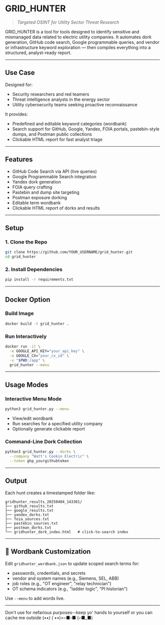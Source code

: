 # GRID_HUNTER

> *Targeted OSINT for Utility Sector Threat Research*

GRID_HUNTER is a tool for tools designed to identify sensitive and mismanaged data related to electric utility companies. It automates dork generation, GitHub code search, Google programmable queries, and vendor or infrastructure keyword exploration — then compiles everything into a structured, analyst-ready report.

---

## Use Case

Designed for:
- Security researchers and red teamers
- Threat intelligence analysts in the energy sector
- Utility cybersecurity teams seeking proactive reconnaissance

It provides:
- Predefined and editable keyword categories (wordbank)
- Search support for GitHub, Google, Yandex, FOIA portals, pastebin-style dumps, and Postman public collections
- Clickable HTML report for fast analyst triage

---

## Features

- GitHub Code Search via API (live queries)
- Google Programmable Search integration
- Yandex dork generation
- FOIA query crafting
- Pastebin and dump site targeting
- Postman exposure dorking
- Editable term wordbank
- Clickable HTML report of dorks and results

---

## Setup

### 1. Clone the Repo
```bash
git clone https://github.com/YOUR_USERNAME/grid_hunter.git
cd grid_hunter
```

### 2. Install Dependencies
```bash
pip install -r requirements.txt
```

---

## Docker Option

### Build Image
```bash
docker build -t grid_hunter .
```

### Run Interactively
```bash
docker run -it \
  -e GOOGLE_API_KEY="your_api_key" \
  -e GOOGLE_CX="your_cx_id" \
  -v "$PWD:/app" \
  grid_hunter --menu
```

---

## Usage Modes

### Interactive Menu Mode
```bash
python3 grid_hunter.py --menu
```
- View/edit wordbank
- Run searches for a specified utility company
- Optionally generate clickable report

### Command-Line Dork Collection
```bash
python3 grid_hunter.py --dorks \
  --company "Watt's Cookin Electric" \
  --token ghp_yourgithubtoken
```

---

## Output
Each hunt creates a timestamped folder like:
```
gridhunter_results_20250404_143301/
├── github_results.txt
├── google_results.txt
├── yandex_dorks.txt
├── foia_sources.txt
├── pastebin_sources.txt
├── postman_dorks.txt
└── gridhunter_dork_index.html   # click-to-search index
```

---

## 📖 Wordbank Customization
Edit `gridhunter_wordbank.json` to update scoped search terms for:
- passwords, credentials, and secrets
- vendor and system names (e.g., Siemens, SEL, ABB)
- job roles (e.g., "OT engineer", "relay technician")
- OT schema indicators (e.g., "ladder logic", "PI historian")

Use `--menu` to add words live.

---

Don't use for nefarious purposes--keep yo' hands to yourself or you can cache me outside 
(•_•)
( •_•)>⌐■-■
(⌐■_■)

